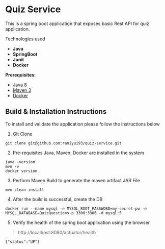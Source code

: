 # Quiz Service

This is a spring boot application that exposes basic Rest API for quiz application.

Technologies used

* **Java**
* **SpringBoot**
* **Junit**
* **Docker**

**Prerequisites:**

* [Java 8](https://adoptopenjdk.net/)
* [Maven 3](https://maven.apache.org/download.cgi)
* [Docker](https://www.docker.com/products/docker-desktop)

## Build & Installation Instructions

To install and validate the application please follow the instructions below

1. Git Clone
```
git clone git@github.com:raniyui93/quiz-service.git
```
2. Pre-requisites Java, Maven, Docker  are installed in the system
````
java -version
mvn -v
docker version
```` 

3. Perform Maven Build to generate the maven artifact JAR File
```
mvn clean install   
```
4. After the build is successful, create the DB
```
docker run --name mysql -e MYSQL_ROOT_PASSWORD=my-secret-pw -e MYSQL_DATABASE=QuizQuestions-p 3306:3306 -d mysql:5
```
5. Verify the health of the spring boot application using the browser

>http://localhost:8080/actuator/health
````
{"status":"UP"}
````

